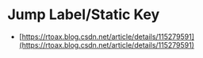 Jump Label/Static Key
=====================

* [https://rtoax.blog.csdn.net/article/details/115279591](https://rtoax.blog.csdn.net/article/details/115279591)
